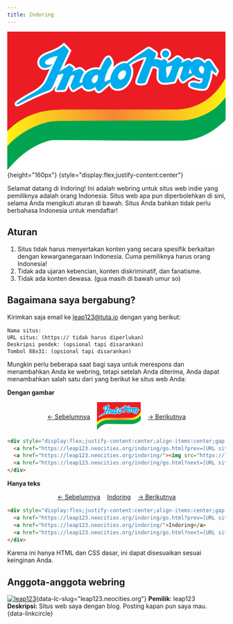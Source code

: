 ```yaml
---
title: Indoring
---
```

![Indoring, Seleraku](logo.svg){height="160px"} {style="display:flex;justify-content:center"}

Selamat datang di Indoring! Ini adalah webring untuk situs web indie yang pemiliknya adalah orang Indonesia. Situs web apa pun diperbolehkan di sini, selama Anda mengikuti aturan di bawah. Situs Anda bahkan tidak perlu berbahasa Indonesia untuk mendaftar!

## Aturan
1. Situs tidak harus menyertakan konten yang secara spesifik berkaitan dengan kewarganegaraan Indonesia. Cuma pemiliknya harus orang Indonesia!
2. Tidak ada ujaran kebencian, konten diskriminatif, dan fanatisme.
3. Tidak ada konten dewasa. (gua masih di bawah umur so)

## Bagaimana saya bergabung?
Kirimkan saja email ke [leap123@tuta.io](mailto:leap123@tuta.io) dengan yang berikut:
```plain
Nama situs:
URL situs: (https:// tidak harus diperlukan)
Deskripsi pendek: (opsional tapi disarankan)
Tombol 88x31: (opsional tapi disarankan)
```
Mungkin perlu beberapa saat bagi saya untuk merespons dan menambahkan Anda ke webring, tetapi setelah Anda diterima, Anda dapat menambahkan salah satu dari yang berikut ke situs web Anda:

**Dengan gambar**
<div style="display:flex;justify-content:center;align-items:center;gap:1rem">
  <a href="#">← Sebelumnya</a>
  <a href="#"><img src="logo.svg" alt="Indoring, Seleraku" height="64px" /></a>
  <a href="#">→ Berikutnya</a>
</div>

```html
<div style="display:flex;justify-content:center;align-items:center;gap:1rem">
  <a href="https://leap123.neocities.org/indoring/go.html?prev=[URL situs tanpa https://]">← Sebelumnya</a>
  <a href="https://leap123.neocities.org/indoring/"><img src="https://leap123.neocities.org/indoring/logo.svg" alt="Indoring, Seleraku" height="64px" /></a>
  <a href="https://leap123.neocities.org/indoring/go.html?next=[URL situs tanpa https://]">→ Berikutnya</a>
</div>
```

**Hanya teks**
<div style="display:flex;justify-content:center;align-items:center;gap:1rem">
  <a href="#">← Sebelumnya</a>
  <a href="#">Indoring</a>
  <a href="#">→ Berikutnya</a>
</div>

```html
<div style="display:flex;justify-content:center;align-items:center;gap:1rem">
  <a href="https://leap123.neocities.org/indoring/go.html?prev=[URL situs tanpa https://]">← Sebelumnya</a>
  <a href="https://leap123.neocities.org/indoring/">Indoring</a>
  <a href="https://leap123.neocities.org/indoring/go.html?next=[URL situs tanpa https://]">→ Berikutnya</a>
</div>
```

Karena ini hanya HTML dan CSS dasar, ini dapat disesuaikan sesuai keinginan Anda.

<script src="linkcircle.min.js"></script>

## Anggota-anggota webring
[![leap123](/buttons/leap123.gif)](https://leap123.neocities.org){data-lc-slug="leap123.neocities.org"}
**Pemilik**: leap123<br/>
**Deskripsi:** Situs web saya dengan blog. Posting kapan pun saya mau.<br/>
{data-linkcircle}

